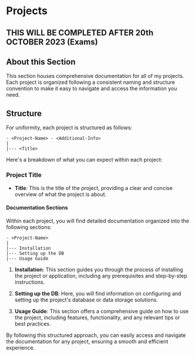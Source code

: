 # Projects

## THIS WILL BE COMPLETED AFTER 20th OCTOBER 2023 (Exams)

## About this Section

This section houses comprehensive documentation for all of my projects. Each project is organized following a consistent naming and structure convention to make it easy to navigate and access the information you need.

## Structure

For uniformity, each project is structured as follows:

```
- <Project-Name> - <Additional-Info>
|
|--- <Title>
```

Here's a breakdown of what you can expect within each project:

### Project Title

- **Title**: This is the title of the project, providing a clear and concise overview of what the project is about.

#### Documentation Sections

Within each project, you will find detailed documentation organized into the following sections:

```
- <Project-Name>
|
|--- Installation
|--- Setting up the DB
|--- Usage Guide
```

1. **Installation**: This section guides you through the process of installing the project or application, including any prerequisites and step-by-step instructions.

2. **Setting up the DB**: Here, you will find information on configuring and setting up the project's database or data storage solutions.

3. **Usage Guide**: This section offers a comprehensive guide on how to use the project, including features, functionality, and any relevant tips or best practices.

By following this structured approach, you can easily access and navigate the documentation for any project, ensuring a smooth and efficient experience.
